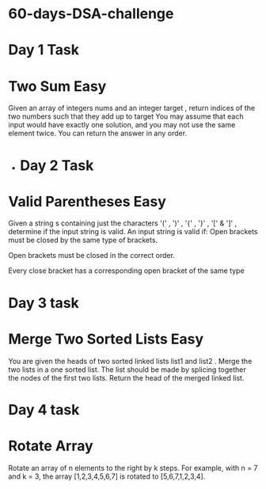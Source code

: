 # 60-days-DSA-challenge
# <h1>Day 1 Task</h1>
# Two Sum <italic> Easy</italic>
Given an array of integers nums and an integer target , return indices
of the two numbers such that they add up to target
You may assume that each input would have exactly one solution, and
you may not use the same element twice.
You can return the answer in any order.

* <h1>Day 2 Task </h1>
# Valid Parentheses <bold> Easy</bold>
Given a string s containing just the characters '(' , ')' , '{' , '}' ,
'[' & ']' , determine if the input string is valid.
An input string is valid if:
Open brackets must be closed by the same type of brackets.

Open brackets must be closed in the correct order.

Every close bracket has a corresponding open bracket of the same type
# Day 3 task
# Merge Two Sorted Lists Easy
You are given the heads of two sorted linked lists list1 and list2 .
Merge the two lists in a one sorted list. The list should be made by splicing 
together the nodes of the first two lists.
Return the head of the merged linked list.
# Day 4 task
# Rotate Array
Rotate an array of n elements to the right by k steps.
For example, with n = 7 and k = 3, the array [1,2,3,4,5,6,7] is rotated to
[5,6,7,1,2,3,4].
